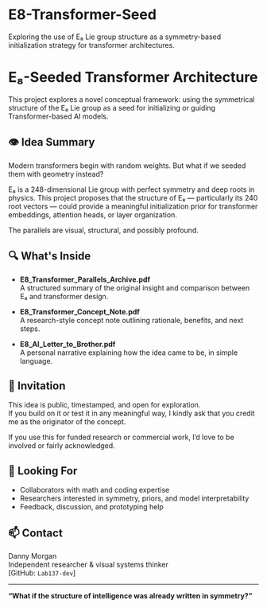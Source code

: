 # E8-Transformer-Seed
Exploring the use of E₈ Lie group structure as a symmetry-based initialization strategy for transformer architectures.
# E₈-Seeded Transformer Architecture

This project explores a novel conceptual framework: using the symmetrical structure of the E₈ Lie group as a seed for initializing or guiding Transformer-based AI models.

## 👁️ Idea Summary

Modern transformers begin with random weights. But what if we seeded them with geometry instead?

E₈ is a 248-dimensional Lie group with perfect symmetry and deep roots in physics. This project proposes that the structure of E₈ — particularly its 240 root vectors — could provide a meaningful initialization prior for transformer embeddings, attention heads, or layer organization.

The parallels are visual, structural, and possibly profound.

## 🔍 What's Inside

- **E8_Transformer_Parallels_Archive.pdf**  
  A structured summary of the original insight and comparison between E₈ and transformer design.
  
- **E8_Transformer_Concept_Note.pdf**  
  A research-style concept note outlining rationale, benefits, and next steps.

- **E8_AI_Letter_to_Brother.pdf**  
  A personal narrative explaining how the idea came to be, in simple language.

## 💬 Invitation

This idea is public, timestamped, and open for exploration.  
If you build on it or test it in any meaningful way, I kindly ask that you credit me as the originator of the concept.

If you use this for funded research or commercial work, I’d love to be involved or fairly acknowledged.

## 🤝 Looking For

- Collaborators with math and coding expertise
- Researchers interested in symmetry, priors, and model interpretability
- Feedback, discussion, and prototyping help

## 📫 Contact

Danny Morgan  
Independent researcher & visual systems thinker  
[GitHub: `Lab137-dev`]

---

**“What if the structure of intelligence was already written in symmetry?”**

